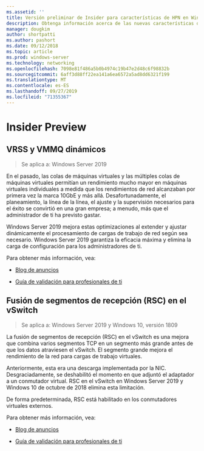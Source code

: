 ```yaml
---
ms.assetid: ''
title: Versión preliminar de Insider para características de HPN en Windows Server 2019
description: Obtenga información acerca de las nuevas características de red de alto rendimiento en Windows Server 2019.
manager: dougkim
author: shortpatti
ms.author: pashort
ms.date: 09/12/2018
ms.topic: article
ms.prod: windows-server
ms.technology: networking
ms.openlocfilehash: 7098e81f486a5b0b4974c19b47e2d48c6f98832b
ms.sourcegitcommit: 6aff3d88ff22ea141a6ea6572a5ad8dd6321f199
ms.translationtype: MT
ms.contentlocale: es-ES
ms.lasthandoff: 09/27/2019
ms.locfileid: "71355367"
---
```

# <a name="insider-preview"></a>Insider Preview


## <a name="dynamic-vrss-and-vmmq"></a>VRSS y VMMQ dinámicos

>Se aplica a: Windows Server 2019

En el pasado, las colas de máquinas virtuales y las múltiples colas de máquinas virtuales permitían un rendimiento mucho mayor en máquinas virtuales individuales a medida que los rendimientos de red alcanzaban por primera vez la marca 10GbE y más allá. Desafortunadamente, el planeamiento, la línea de la línea, el ajuste y la supervisión necesarios para el éxito se convirtió en una gran empresa; a menudo, más que el administrador de ti ha previsto gastar. 

Windows Server 2019 mejora estas optimizaciones al extender y ajustar dinámicamente el procesamiento de cargas de trabajo de red según sea necesario. Windows Server 2019 garantiza la eficacia máxima y elimina la carga de configuración para los administradores de ti.

Para obtener más información, vea:

-   [Blog de anuncios](https://blogs.technet.microsoft.com/networking/2018/08/22/netperf4vw/)

-   [Guía de validación para profesionales de ti](https://aka.ms/DVMMQ-Validation)

## <a name="receive-segment-coalescing-rsc-in-the-vswitch"></a>Fusión de segmentos de recepción (RSC) en el vSwitch

>Se aplica a: Windows Server 2019 y Windows 10, versión 1809

La fusión de segmentos de recepción (RSC) en el vSwitch es una mejora que combina varios segmentos TCP en un segmento más grande antes de que los datos atraviesen el vSwitch. El segmento grande mejora el rendimiento de la red para cargas de trabajo virtuales.

Anteriormente, esta era una descarga implementada por la NIC. Desgraciadamente, se deshabilitó el momento en que adjuntó el adaptador a un conmutador virtual. RSC en el vSwitch en Windows Server 2019 y Windows 10 de octubre de 2018 elimina esta limitación.

De forma predeterminada, RSC está habilitado en los conmutadores virtuales externos.

Para obtener más información, vea:

-  [Blog de anuncios](https://blogs.technet.microsoft.com/networking/2018/08/22/netperf4vw/)

-  [Guía de validación para profesionales de ti](https://aka.ms/RSC-Validation)
